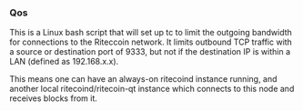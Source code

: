 ### Qos ###

This is a Linux bash script that will set up tc to limit the outgoing bandwidth for connections to the Riteccoin network. It limits outbound TCP traffic with a source or destination port of 9333, but not if the destination IP is within a LAN (defined as 192.168.x.x).

This means one can have an always-on ritecoind instance running, and another local ritecoind/ritecoin-qt instance which connects to this node and receives blocks from it.
